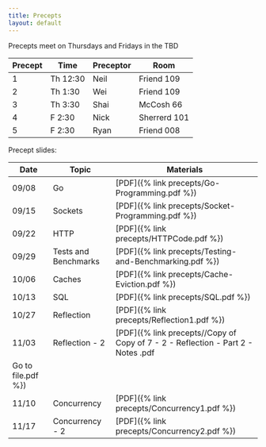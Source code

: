 ```yaml
---
title: Precepts
layout: default
---
```


Precepts meet on Thursdays and Fridays in the TBD

| Precept | Time     | Preceptor | Room         |
|---------|----------|-----------|--------------|
| 1       | Th 12:30 | Neil      | Friend 109   |
| 2       | Th 1:30  | Wei       | Friend 109   |
| 3       | Th 3:30  | Shai      | McCosh 66    |
| 4       | F  2:30  | Nick      | Sherrerd 101 |
| 5       | F  2:30  | Ryan      | Friend 008   |

Precept slides:

|Date      | Topic    | Materials      |
|----------|----------|----------------|
|  09/08   | Go       | [PDF]({% link precepts/Go-Programming.pdf %}) |
|  09/15   | Sockets  | [PDF]({% link precepts/Socket-Programming.pdf %}) | [Updated Notes]({% link precepts/2 -- Socket Programming.pdf %}) | [Nick's Recording](https://www.youtube.com/watch?v=ctPS6Y_vuNU) |
|  09/22   | HTTP     | [PDF]({% link precepts/HTTPCode.pdf %}) |
|  09/29   | Tests and Benchmarks | [PDF]({% link precepts/Testing-and-Benchmarking.pdf %}) |
|  10/06   | Caches   | [PDF]({% link precepts/Cache-Eviction.pdf %}) |
|  10/13   | SQL      | [PDF]({% link precepts/SQL.pdf %}) |
|  10/27   | Reflection | [PDF]({% link precepts/Reflection1.pdf %}) |
|  11/03   | Reflection - 2 | [PDF]({% link precepts//Copy of Copy of 7 - 2 - Reflection - Part 2 - Notes .pdf
Go to file.pdf %}) |
|  11/10   | Concurrency | [PDF]({% link precepts/Concurrency1.pdf %}) |
|  11/17   | Concurrency - 2 | [PDF]({% link precepts/Concurrency2.pdf %}) |

